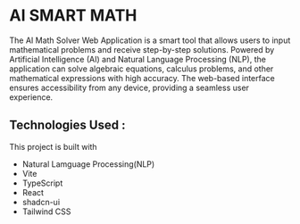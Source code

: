 # AI SMART MATH
The AI Math Solver Web Application is a smart tool that allows users to input mathematical problems and receive step-by-step solutions.
Powered by Artificial Intelligence (AI) and Natural Language Processing (NLP), the application can solve algebraic equations, calculus problems, and other mathematical expressions with high accuracy. The web-based interface ensures accessibility from any device, providing a seamless user experience.

## Technologies Used :
This project is built with 
- Natural Lamguage Processing(NLP)
- Vite
- TypeScript
- React
- shadcn-ui
- Tailwind CSS

